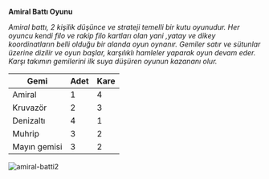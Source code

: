 **Amiral Battı Oyunu**

*Amiral battı, 2 kişilik düşünce ve strateji temelli bir kutu oyunudur. Her oyuncu kendi filo ve rakip filo kartları olan yani ,yatay ve dikey koordinatların belli olduğu bir alanda oyun oynanır. 
Gemiler satır ve sütunlar üzerine dizilir ve oyun başlar, karşılıklı hamleler yaparak oyun devam eder.
Karşı takımın gemilerini ilk suya düşüren oyunun kazananı olur.*

| Gemi | Adet| Kare |
| ------------ | ------------- | ------------- |
| Amiral | 1 |4|
| Kruvazör| 2 |3|
| Denizaltı | 4|1|
| Muhrip| 3|2 |
| Mayın gemisi|3|2 |

![amiral-batti2](https://user-images.githubusercontent.com/107867674/175823262-902863d9-20ed-41b4-b611-bbb4bde39084.jpg)
